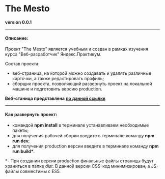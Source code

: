 # The Mesto

**version 0.0.1**

---

#### Описание:

Проект "The Mesto" является учебным и создан в рамках изучения курса "Веб-разработчик" Яндекс.Практикум.

Состав проекта:

- веб-страница, на которой можно создавать и удалять различные карточки, а также редактировать профиль;
- сборщик проекта, позволяющий развернуть проект на локальной машине и подготовить версию production.

**Веб-станица представлена** [**по данной ссылке**](https://ponomarenkosa.github.io/Ponomarenko.github.io/).

---

#### Как развернуть проект:

- командой **npm install** в терминале устанавливаем необходимые пакеты;
- для получения рабочей сборки введите в терминале команду **npm run dev**;
- для получения production версии введите в терминале команду **npm run build\***.

\*- При создании версии production финальные файлы страницы будут храниться в папке _dist_. В данной версии CSS-код минимизирован, а JS-файлы совместимы с ES5.
